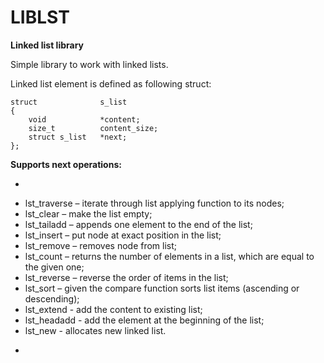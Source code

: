 # LIBLST

**Linked list library**

Simple library to work with linked lists.

Linked list element is defined as following struct:

```
struct				s_list
{
	void			*content;
	size_t			content_size;
	struct s_list	*next;
};
```

**Supports next operations:**

* 
- lst_traverse – iterate through list applying function to its nodes;
- lst_clear – make the list empty;
- lst_tailadd – appends one element to the end of the list;
- lst_insert – put node at exact position in the list;
- lst_remove – removes node from list;
- lst_count – returns the number of elements in a list, which are equal to the given one;
- lst_reverse – reverse the order of items in the list;
- lst_sort – given the compare function sorts list items (ascending or descending);
- lst_extend - add the content to existing list;
- lst_headadd - add the element at the beginning of the list;
- lst_new - allocates new linked list.
*